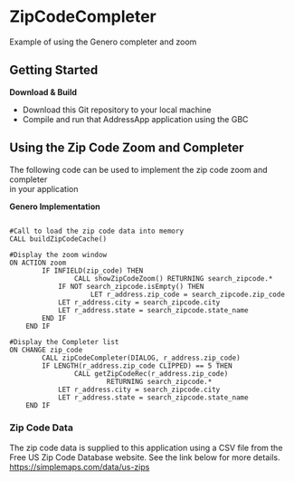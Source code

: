 # ZipCodeCompleter
Example of using the Genero completer and zoom

## Getting Started
**Download & Build**
- Download this Git repository to your local machine
- Compile and run that AddressApp application using the GBC

## Using the Zip Code Zoom and Completer
The following code can be used to implement the zip code zoom and completer\
in your application

**Genero Implementation**
```genero

#Call to load the zip code data into memory
CALL buildZipCodeCache()

#Display the zoom window
ON ACTION zoom
        IF INFIELD(zip_code) THEN
                CALL showZipCodeZoom() RETURNING search_zipcode.*
	        IF NOT search_zipcode.isEmpty() THEN
	                LET r_address.zip_code = search_zipcode.zip_code
			LET r_address.city = search_zipcode.city
			LET r_address.state = search_zipcode.state_name
		END IF
	END IF

#Display the Completer list
ON CHANGE zip_code
        CALL zipCodeCompleter(DIALOG, r_address.zip_code)
        IF LENGTH(r_address.zip_code CLIPPED) == 5 THEN
                CALL getZipCodeRec(r_address.zip_code)
                        RETURNING search_zipcode.*
	        LET r_address.city = search_zipcode.city
	        LET r_address.state = search_zipcode.state_name
	END IF

```

### Zip Code Data 
The zip code data is supplied to this application using a CSV file from the\
Free US Zip Code Database website.  See the link below for more details.\
https://simplemaps.com/data/us-zips

